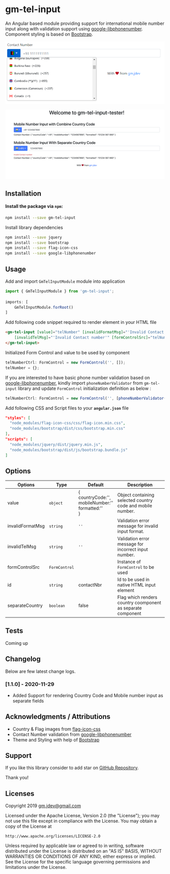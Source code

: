 # gm-tel-input

An Angular based module providing support for international mobile number input along with validation support using [google-libphonenumber](https://www.npmjs.com/package/google-libphonenumber). Component styling is based on [Bootstrap](https://github.com/twbs/bootstrap).  

![alt](readme-assets/screen-shot-1.png)

![alt](readme-assets/screen-shot-2.png)

## Installation

#### Install the package via `npm`:

```sh
npm install --save gm-tel-input
```

Install library dependencies

```sh
npm install --save jquery
npm install --save bootstrap
npm install --save flag-icon-css
npm install --save google-libphonenumber
```

## Usage
Add and import ```GmTelInputModule``` module into application

```javascript
import { GmTelInputModule } from 'gm-tel-input';

imports: [
    GmTelInputModule.forRoot()
]
```

Add following code snippet required to render element in your HTML file
```html
<gm-tel-input [value]="telNumber" [invalidFormatMsg]="'Invalid Contact number format'" 
    [invalidTelMsg]="'Invalid Contact number'" [formControlSrc]="telNumberCtrl" [id]="contactNbr">
</gm-tel-input>
```
Initialized Form Control and value to be used by component
```javascript
telNumberCtrl: FormControl = new FormControl('', []);
telNumber = {};
```

If you are interested to have basic phone number validation based on [google-libphonenumber](https://www.npmjs.com/package/google-libphonenumber), kindly import `phoneNumberValidator` from `gm-tel-input` library and update ```FormControl``` initialization definition as below :
```javascript
telNumberCtrl: FormControl = new FormControl('', [phoneNumberValidator()]);
```

Add following CSS and Script files to your **`angular.json`** file

```json
"styles": [
  "node_modules/flag-icon-css/css/flag-icon.min.css",
  "node_modules/bootstrap/dist/css/bootstrap.min.css"
],
"scripts": [
  "node_modules/jquery/dist/jquery.min.js",
  "node_modules/bootstrap/dist/js/bootstrap.bundle.js"
]
```

## Options

| Options          | Type              | Default                                      | Description                                                |
| ---------------- | ----------------- | -------------------------------------------- | ---------------------------------------------------------- |
| value            | ```object```      | {<br>countryCode:'',<br>mobileNumber:''<br>formatted:'' <br>} | Object containing selected country code and mobile number. |
| invalidFormatMsg | ```string```      | ```''```                                     | Validation error message for invalid input format.         |
| invalidTelMsg    | ```string```      | ```''```                                     | Validation error message for incorrect input number.       |
| formControlSrc   | ```FormControl``` |                                              | Instance of ```FormControl``` to be used                   |
| id               | ```string```      | contactNbr                                   | Id to be used in native HTML input element                 |
| separateCountry  | ```boolean```     | false                                        | Flag which renders country coomponent as separate component|

## Tests
Coming up

## Changelog

Below are few latest change logs.

### [1.1.0] - 2020-11-29
- Added Support for rendering Country Code and Mobile number input as separate fields


## Acknowledgments / Attributions
- Country & Flag images from [flag-icon-css](https://github.com/lipis/flag-icon-css) 
- Contact Number validation from [google-libphonenumber](https://www.npmjs.com/package/google-libphonenumber)
- Theme and Styling with help of [Bootstrap](https://github.com/twbs/bootstrap)

## Support

If you like this library consider to add star on [GitHub Repository](https://github.com/gmjdev/gm-tel-input).

Thank you!

## Licenses

Copyright 2019 gm.jdev@gmail.com

Licensed under the Apache License, Version 2.0 (the "License");
you may not use this file except in compliance with the License.
You may obtain a copy of the License at

    http://www.apache.org/licenses/LICENSE-2.0

Unless required by applicable law or agreed to in writing, software
distributed under the License is distributed on an "AS IS" BASIS,
WITHOUT WARRANTIES OR CONDITIONS OF ANY KIND, either express or implied.
See the License for the specific language governing permissions and
limitations under the License.